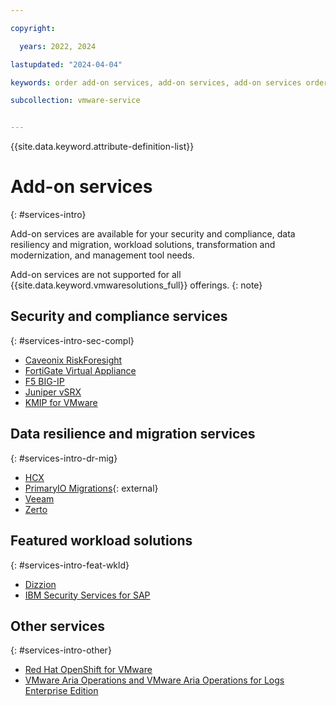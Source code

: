 ```yaml
---

copyright:

  years: 2022, 2024

lastupdated: "2024-04-04"

keywords: order add-on services, add-on services, add-on services order

subcollection: vmware-service


---
```


{{site.data.keyword.attribute-definition-list}}

# Add-on services
{: #services-intro}

Add-on services are available for your security and compliance, data resiliency and migration, workload solutions, transformation and modernization, and management tool needs.

Add-on services are not supported for all {{site.data.keyword.vmwaresolutions_full}} offerings.
{: note}

## Security and compliance services
{: #services-intro-sec-compl}

* [Caveonix RiskForesight](/docs/vmwaresolutions?topic=vmwaresolutions-caveonix_considerations)
* [FortiGate Virtual Appliance](/docs/vmwaresolutions?topic=vmwaresolutions-fortinetvm_considerations)
* [F5 BIG-IP](/docs/vmwaresolutions?topic=vmwaresolutions-f5_considerations)
* [Juniper vSRX](/docs/vmwaresolutions?topic=vmwaresolutions-juniper-overview)
* [KMIP for VMware](/docs/vmwaresolutions?topic=vmwaresolutions-kmip_standalone_considerations)

## Data resilience and migration services
{: #services-intro-dr-mig}

* [HCX](/docs/vmwaresolutions?topic=vmwaresolutions-hcx_considerations)
* [PrimaryIO Migrations](https://www.primaryio.com/#){: external}
* [Veeam](/docs/vmwaresolutions?topic=vmwaresolutions-veeamvm_overview)
* [Zerto](/docs/vmwaresolutions?topic=vmwaresolutions-addingzertodr)

## Featured workload solutions
{: #services-intro-feat-wkld}

* [Dizzion](/docs/vmwaresolutions?topic=vmwaresolutions-dizzion-overview)
* [IBM Security Services for SAP](/docs/vmwaresolutions?topic=vmwaresolutions-managing-ss-sap)

## Other services
{: #services-intro-other}

* [Red Hat OpenShift for VMware](/docs/vmwaresolutions?topic=vmwaresolutions-ocp_overview)
* [VMware Aria Operations and VMware Aria Operations for Logs Enterprise Edition](/docs/vmwaresolutions?topic=vmwaresolutions-vrops_overview)
